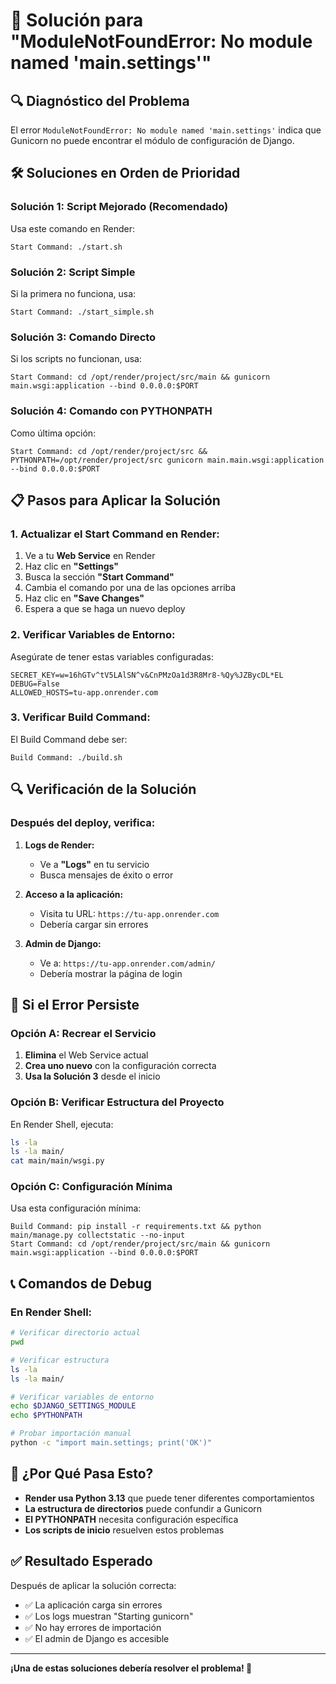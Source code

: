 # 🚨 Solución para "ModuleNotFoundError: No module named 'main.settings'"

## 🔍 **Diagnóstico del Problema**

El error `ModuleNotFoundError: No module named 'main.settings'` indica que Gunicorn no puede encontrar el módulo de configuración de Django.

## 🛠️ **Soluciones en Orden de Prioridad**

### **Solución 1: Script Mejorado (Recomendado)**

Usa este comando en Render:
```
Start Command: ./start.sh
```

### **Solución 2: Script Simple**

Si la primera no funciona, usa:
```
Start Command: ./start_simple.sh
```

### **Solución 3: Comando Directo**

Si los scripts no funcionan, usa:
```
Start Command: cd /opt/render/project/src/main && gunicorn main.wsgi:application --bind 0.0.0.0:$PORT
```

### **Solución 4: Comando con PYTHONPATH**

Como última opción:
```
Start Command: cd /opt/render/project/src && PYTHONPATH=/opt/render/project/src gunicorn main.main.wsgi:application --bind 0.0.0.0:$PORT
```

## 📋 **Pasos para Aplicar la Solución**

### **1. Actualizar el Start Command en Render:**

1. Ve a tu **Web Service** en Render
2. Haz clic en **"Settings"**
3. Busca la sección **"Start Command"**
4. Cambia el comando por una de las opciones arriba
5. Haz clic en **"Save Changes"**
6. Espera a que se haga un nuevo deploy

### **2. Verificar Variables de Entorno:**

Asegúrate de tener estas variables configuradas:
```
SECRET_KEY=w=16hGTv^tV5LAlSN^v&CnPMzOa1d3R8Mr8-%Qy%JZBycDL*EL
DEBUG=False
ALLOWED_HOSTS=tu-app.onrender.com
```

### **3. Verificar Build Command:**

El Build Command debe ser:
```
Build Command: ./build.sh
```

## 🔍 **Verificación de la Solución**

### **Después del deploy, verifica:**

1. **Logs de Render:**
   - Ve a **"Logs"** en tu servicio
   - Busca mensajes de éxito o error

2. **Acceso a la aplicación:**
   - Visita tu URL: `https://tu-app.onrender.com`
   - Debería cargar sin errores

3. **Admin de Django:**
   - Ve a: `https://tu-app.onrender.com/admin/`
   - Debería mostrar la página de login

## 🚨 **Si el Error Persiste**

### **Opción A: Recrear el Servicio**

1. **Elimina** el Web Service actual
2. **Crea uno nuevo** con la configuración correcta
3. **Usa la Solución 3** desde el inicio

### **Opción B: Verificar Estructura del Proyecto**

En Render Shell, ejecuta:
```bash
ls -la
ls -la main/
cat main/main/wsgi.py
```

### **Opción C: Configuración Mínima**

Usa esta configuración mínima:
```
Build Command: pip install -r requirements.txt && python main/manage.py collectstatic --no-input
Start Command: cd /opt/render/project/src/main && gunicorn main.wsgi:application --bind 0.0.0.0:$PORT
```

## 📞 **Comandos de Debug**

### **En Render Shell:**

```bash
# Verificar directorio actual
pwd

# Verificar estructura
ls -la
ls -la main/

# Verificar variables de entorno
echo $DJANGO_SETTINGS_MODULE
echo $PYTHONPATH

# Probar importación manual
python -c "import main.settings; print('OK')"
```

## 🎯 **¿Por Qué Pasa Esto?**

- **Render usa Python 3.13** que puede tener diferentes comportamientos
- **La estructura de directorios** puede confundir a Gunicorn
- **El PYTHONPATH** necesita configuración específica
- **Los scripts de inicio** resuelven estos problemas

## ✅ **Resultado Esperado**

Después de aplicar la solución correcta:
- ✅ La aplicación carga sin errores
- ✅ Los logs muestran "Starting gunicorn"
- ✅ No hay errores de importación
- ✅ El admin de Django es accesible

---

**¡Una de estas soluciones debería resolver el problema! 🚀**
